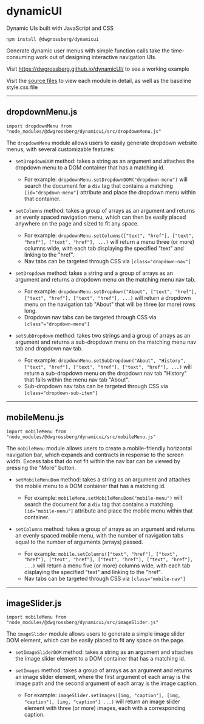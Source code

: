 # dynamicUI

Dynamic UIs built with JavaScript and CSS

`npm install @dwgrossberg/dynamicui`

Generate dynamic user menus with simple function calls take the time-consuming work out of designing interactive navigation UIs.

Visit https://dwgrossberg.github.io/dynamicUI/ to see a working example

Visit the [source files](https://github.com/dwgrossberg/dynamicUI/tree/main/src) to view each module in detail, as well as the baseline style.css file

---

## dropdownMenu.js

`import dropdownMenu from "node_modules/@dwgrossberg/dynamicui/src/dropdownMenu.js"`

The `dropdownMenu` module allows users to easily generate dropdown website menus, with several customizable features:

- `setDropdownDOM` method: takes a string as an argument and attaches the dropdown menu to a DOM container that has a matching id.

  - For example: `dropdownMenu.setDropdownDOM("dropdown-menu")` will search the document for a `div` tag that contains a matching `[id="dropdown-menu"]` attribute and place the dropdown menu within that container.

- `setColumns` method: takes a group of arrays as an argument and returns an evenly spaced navigation menu, which can then be easily placed anywhere on the page and sized to fit any space.

  - For example: `dropdownMenu.setColumns(["text", "href"], ["text", "href"], ["text", "href"], ...)` will return a menu three (or more) columns wide, with each tab displaying the specified "text" and linking to the "href".
  - Nav tabs can be targeted through CSS via `[class="dropdown-nav"]`

- `setDropdown` method: takes a string and a group of arrays as an argument and returns a dropdown menu on the matching menu nav tab.

  - For example: `dropdownMenu.setDropdown("About", ["text", "href"], ["text", "href"], ["text", "href"], ...)` will return a dropdown menu on the navigation tab "About" that will be three (or more) rows long.
  - Dropdown nav tabs can be targeted through CSS via `[class^="dropdown-menu"]`

- `setSubDropdown` method: takes two strings and a group of arrays as an argument and returns a sub-dropdown menu on the matching menu nav tab and dropdown nav tab.
  - For example: `dropdownMenu.setSubDropdown("About", "History", ["text", "href"], ["text", "href"], ["text", "href"], ...)` will return a sub-dropdown menu on the dropdown nav tab "History" that falls within the menu nav tab "About".
  - Sub-dropdown nav tabs can be targeted through CSS via `[class="dropdown-sub-item"]`

---

## mobileMenu.js

`import mobileMenu from "node_modules/@dwgrossberg/dynamicui/src/mobileMenu.js"`

The `mobileMenu` module allows users to create a mobile-friendly horizontal navigation bar, which expands and contracts in response to the screen width. Excess tabs that do not fit within the nav bar can be viewed by pressing the "More" button.

- `setMobileMenuDom` method: takes a string as an argument and attaches the mobile menu to a DOM container that has a matching id.

  - For example: `mobileMenu.setMobileMenuDom("mobile-menu")` will search the document for a `div` tag that contains a matching `[id="mobile-menu"]` attribute and place the mobile menu within that container.

- `setColumns` method: takes a group of arrays as an argument and returns an evenly spaced mobile menu, with the number of navigation tabs equal to the number of arguments (arrays) passed.

  - For example: `mobile.setColumns(["text", "href"], ["text", "href"], ["text", "href"], ["text", "href"], ["text", "href"], ...)` will return a menu five (or more) columns wide, with each tab displaying the specified "text" and linking to the "href".
  - Nav tabs can be targeted through CSS via `[class="mobile-nav"]`

---

## imageSlider.js

`import mobileMenu from "node_modules/@dwgrossberg/dynamicui/src/imageSlider.js"`

The `imageSlider` module allows users to generate a simple image slider DOM element, which can be easily placed to fit any space on the page.

- `setImageSliderDOM` method: takes a string as an argument and attaches the image slider element to a DOM container that has a matching id.

- `setImages` method: takes a group of arrays as an argument and returns an image slider element, where the first argument of each array is the image path and the second argument of each array is the image caption.

  - For example: `imageSlider.setImages([img, "caption"], [img, "caption"], [img, "caption"] ...)` will return an image slider element with three (or more) images, each with a corresponding caption.
